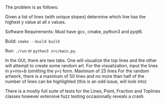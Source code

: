 The problem is as follows: 

Given a list of lines (with unique slopes) determine which line has the highest y value at all x values. 

Software Requirements: Must have gcc, cmake, python3 and pyqt6. 

Build: `cmake --build build`

Run: `./run` or `python3 src/main.py`. 

In the GUI, there are two tabs. One will visualize the top lines and the other will attempt to create some random art. For the visualization, input the lines in y=mx+b (omitting the y=) form. Maximum of 25 lines
For the random artwork, there is a maximum of 50 lines and no more than half of the number of lines can be highlighted (this is an odd issue, will look into)

There is a mostly full suite of tests for the Lines, Point, Fraction and Toplines classes however extensive fuzz testing occasionally reveals a crash. 
